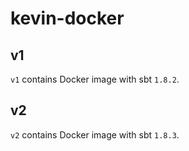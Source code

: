 # kevin-docker

## v1
`v1` contains Docker image with sbt `1.8.2`.

## v2
`v2` contains Docker image with sbt `1.8.3`.

